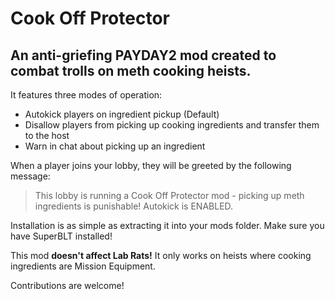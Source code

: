# Cook Off Protector
## An anti-griefing PAYDAY2 mod created to combat trolls on meth cooking heists.
It features three modes of operation:
* Autokick players on ingredient pickup (Default)
* Disallow players from picking up cooking ingredients and transfer them to the host
* Warn in chat about picking up an ingredient

When a player joins your lobby, they will be greeted by the following message:
> This lobby is running a Cook Off Protector mod - picking up meth ingredients is punishable! Autokick is ENABLED.

Installation is as simple as extracting it into your mods folder. Make sure you have SuperBLT installed!

This mod **doesn't affect Lab Rats!** It only works on heists where cooking ingredients are Mission Equipment.

Contributions are welcome!

